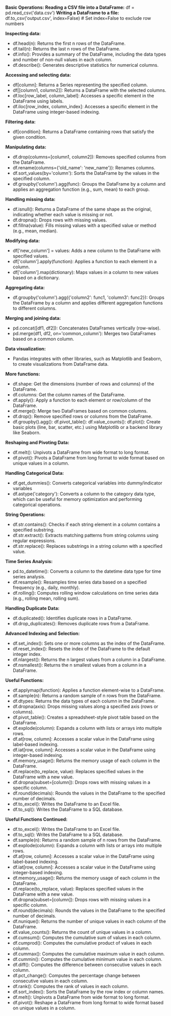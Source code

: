 **Basic Operations:**
**Reading a CSV file into a DataFrame:** df = pd.read_csv('data.csv')
**Writing a DataFrame to a file:** df.to_csv('output.csv', index=False) # Set index=False to exclude row numbers

**Inspecting data:**
- df.head(n): Returns the first n rows of the DataFrame.
- df.tail(n): Returns the last n rows of the DataFrame.
- df.info(): Provides a summary of the DataFrame, including the data types and number of non-null values in each column.
- df.describe(): Generates descriptive statistics for numerical columns.

**Accessing and selecting data:**
- df[column]: Returns a Series representing the specified column.
- df[[column1, column2]]: Returns a DataFrame with the selected columns.
- df.loc[row_label, column_label]: Accesses a specific element in the DataFrame using labels.
- df.iloc[row_index, column_index]: Accesses a specific element in the DataFrame using integer-based indexing.

**Filtering data:**
- df[condition]: Returns a DataFrame containing rows that satisfy the given condition.

**Manipulating data:**
- df.drop(columns=[column1, column2]): Removes specified columns from the DataFrame.
- df.rename(columns={'old_name': 'new_name'}): Renames columns.
- df.sort_values(by='column'): Sorts the DataFrame by the values in the specified column.
- df.groupby('column').agg(func): Groups the DataFrame by a column and applies an aggregation function (e.g., sum, mean) to each group.

**Handling missing data:**
- df.isnull(): Returns a DataFrame of the same shape as the original, indicating whether each value is missing or not.
- df.dropna(): Drops rows with missing values.
- df.fillna(value): Fills missing values with a specified value or method (e.g., mean, median).

**Modifying data:**
- df['new_column'] = values: Adds a new column to the DataFrame with specified values.
- df['column'].apply(function): Applies a function to each element in a column.
- df['column'].map(dictionary): Maps values in a column to new values based on a dictionary.

**Aggregating data:**
- df.groupby('column').agg({'column2': func1, 'column3': func2}): Groups the DataFrame by a column and applies different aggregation functions to different columns.

**Merging and joining data:**
- pd.concat([df1, df2]): Concatenates DataFrames vertically (row-wise).
- pd.merge(df1, df2, on='common_column'): Merges two DataFrames based on a common column.

**Data visualization:**
- Pandas integrates with other libraries, such as Matplotlib and Seaborn, to create visualizations from DataFrame data.

**More functions:**
- df.shape: Get the dimensions (number of rows and columns) of the DataFrame.
- df.columns: Get the column names of the DataFrame.
- df.apply(): Apply a function to each element or row/column of the DataFrame.
- df.merge(): Merge two DataFrames based on common columns.
- df.drop(): Remove specified rows or columns from the DataFrame.
- df.groupby().agg(): df.pivot_table(): df.value_counts(): df.plot(): Create basic plots (line, bar, scatter, etc.) using Matplotlib or a backend library like Seaborn.

**Reshaping and Pivoting Data:**
- df.melt(): Unpivots a DataFrame from wide format to long format.
- df.pivot(): Pivots a DataFrame from long format to wide format based on unique values in a column.

**Handling Categorical Data:**
- df.get_dummies(): Converts categorical variables into dummy/indicator variables
- df.astype('category'): Converts a column to the category data type, which can be useful for memory optimization and performing categorical operations.

**String Operations:**
- df.str.contains(): Checks if each string element in a column contains a specified substring.
- df.str.extract(): Extracts matching patterns from string columns using regular expressions.
- df.str.replace(): Replaces substrings in a string column with a specified value.

**Time Series Analysis:**
- pd.to_datetime(): Converts a column to the datetime data type for time series analysis.
- df.resample(): Resamples time series data based on a specified frequency (e.g., daily, monthly).
- df.rolling(): Computes rolling window calculations on time series data (e.g., rolling mean, rolling sum).

**Handling Duplicate Data:**
- df.duplicated(): Identifies duplicate rows in a DataFrame.
- df.drop_duplicates(): Removes duplicate rows from a DataFrame.

**Advanced Indexing and Selection:**
- df.set_index(): Sets one or more columns as the index of the DataFrame.
- df.reset_index(): Resets the index of the DataFrame to the default integer index.
- df.nlargest(): Returns the n largest values from a column in a DataFrame.
- df.nsmallest(): Returns the n smallest values from a column in a DataFrame.

**Useful Functions:**
- df.applymap(function): Applies a function element-wise to a DataFrame.
- df.sample(n): Returns a random sample of n rows from the DataFrame.
- df.dtypes: Returns the data types of each column in the DataFrame.
- df.dropna(axis): Drops missing values along a specified axis (rows or columns).
- df.pivot_table(): Creates a spreadsheet-style pivot table based on the DataFrame.
- df.explode(column): Expands a column with lists or arrays into multiple rows.
- df.at[row, column]: Accesses a scalar value in the DataFrame using label-based indexing.
- df.iat[row, column]: Accesses a scalar value in the DataFrame using integer-based indexing.
- df.memory_usage(): Returns the memory usage of each column in the DataFrame.
- df.replace(to_replace, value): Replaces specified values in the DataFrame with a new value.
- df.dropna(subset=[column]): Drops rows with missing values in a specific column.
- df.round(decimals): Rounds the values in the DataFrame to the specified number of decimals.
- df.to_excel(): Writes the DataFrame to an Excel file.
- df.to_sql(): Writes the DataFrame to a SQL database.

**Useful Functions Continued:**
- df.to_excel(): Writes the DataFrame to an Excel file.
- df.to_sql(): Writes the DataFrame to a SQL database.
- df.sample(n): Returns a random sample of n rows from the DataFrame.
- df.explode(column): Expands a column with lists or arrays into multiple rows.
- df.at[row, column]: Accesses a scalar value in the DataFrame using label-based indexing.
- df.iat[row, column]: Accesses a scalar value in the DataFrame using integer-based indexing.
- df.memory_usage(): Returns the memory usage of each column in the DataFrame.
- df.replace(to_replace, value): Replaces specified values in the DataFrame with a new value.
- df.dropna(subset=[column]): Drops rows with missing values in a specific column.
- df.round(decimals): Rounds the values in the DataFrame to the specified number of decimals.
- df.nunique(): Returns the number of unique values in each column of the DataFrame.
- df.value_counts(): Returns the count of unique values in a column.
- df.cumsum(): Computes the cumulative sum of values in each column.
- df.cumprod(): Computes the cumulative product of values in each column.
- df.cummax(): Computes the cumulative maximum value in each column.
- df.cummin(): Computes the cumulative minimum value in each column.
- df.diff(): Computes the difference between consecutive values in each column.
- df.pct_change(): Computes the percentage change between consecutive values in each column.
- df.rank(): Computes the rank of values in each column.
- df.sort_index(): Sorts the DataFrame by the row index or column names.
- df.melt(): Unpivots a DataFrame from wide format to long format.
- df.pivot(): Reshape a DataFrame from long format to wide format based on unique values in a column.
